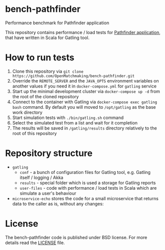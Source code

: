 # bench-pathfinder
Performance benchmark for Pathfinder application

This repository contains performance / load tests for [Pathfinder application](https://github.com/OpenMatchmaking/pathfinder), that have 
written in Scala for Gatling tool.

# How to run tests
1. Clone this repository via `git clone https://github.com/OpenMatchmaking/bench-pathfinder.git`
2. Override the `REMOTE_SERVER` and the `JAVA_OPTS` environment variables on another values if you need it in `docker-compose.yml`  for `gatling` service
3. Start up the minimal development cluster via `docker-compose up -d` from the root of the cloned repository
4. Connect to the container with Gatling via `docker-compose exec gatling bash` command. By default you will moved to `/opt/gatling` as the base work directory  
5. Start simulation tests with `./bin/gatling.sh` command
6. Select the simulated test from a list and wait for it completion
7. The results will be saved in `/gatling/results` directory relatively to the root of this repository

# Repository structure  
- `gatling`
  - `conf` - a bunch of configuration files for Gatling tool, e.g. Gatling itself / logging / Akka
  - `results` - special folder which is used a storage for Gatling reports 
  - `user-files` - code with performance / load tests in Scala which are simulate a user's behaviour    
-  `microservice-echo` stores the code for a small microservice that returns data to the caller as is, without any changes:

# License
The bench-pathfinder code is published under BSD license. For more details read the [LICENSE](https://github.com/OpenMatchmaking/bench-pathfinder/blob/master/LICENSE) file.
